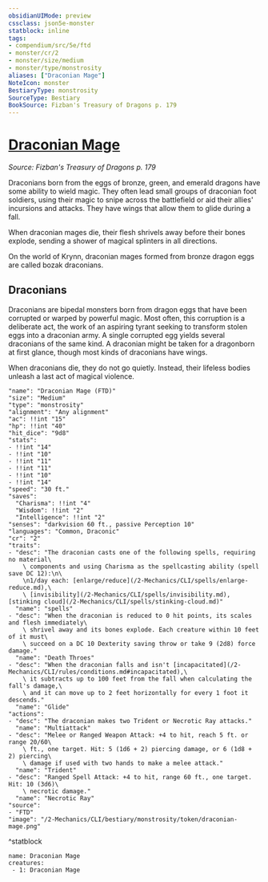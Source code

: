 ```yaml
---
obsidianUIMode: preview
cssclass: json5e-monster
statblock: inline
tags:
- compendium/src/5e/ftd
- monster/cr/2
- monster/size/medium
- monster/type/monstrosity
aliases: ["Draconian Mage"]
NoteIcon: monster
BestiaryType: monstrosity
SourceType: Bestiary
BookSource: Fizban's Treasury of Dragons p. 179
---
```

# [Draconian Mage](2-Mechanics/CLI/bestiary/monstrosity/draconian-mage-ftd.md)
*Source: Fizban's Treasury of Dragons p. 179*  

Draconians born from the eggs of bronze, green, and emerald dragons have some ability to wield magic. They often lead small groups of draconian foot soldiers, using their magic to snipe across the battlefield or aid their allies' incursions and attacks. They have wings that allow them to glide during a fall.

When draconian mages die, their flesh shrivels away before their bones explode, sending a shower of magical splinters in all directions.

On the world of Krynn, draconian mages formed from bronze dragon eggs are called bozak draconians.

## Draconians

Draconians are bipedal monsters born from dragon eggs that have been corrupted or warped by powerful magic. Most often, this corruption is a deliberate act, the work of an aspiring tyrant seeking to transform stolen eggs into a draconian army. A single corrupted egg yields several draconians of the same kind. A draconian might be taken for a dragonborn at first glance, though most kinds of draconians have wings.

When draconians die, they do not go quietly. Instead, their lifeless bodies unleash a last act of magical violence.

```statblock
"name": "Draconian Mage (FTD)"
"size": "Medium"
"type": "monstrosity"
"alignment": "Any alignment"
"ac": !!int "15"
"hp": !!int "40"
"hit_dice": "9d8"
"stats":
- !!int "14"
- !!int "10"
- !!int "11"
- !!int "11"
- !!int "10"
- !!int "14"
"speed": "30 ft."
"saves":
  "Charisma": !!int "4"
  "Wisdom": !!int "2"
  "Intelligence": !!int "2"
"senses": "darkvision 60 ft., passive Perception 10"
"languages": "Common, Draconic"
"cr": "2"
"traits":
- "desc": "The draconian casts one of the following spells, requiring no material\
    \ components and using Charisma as the spellcasting ability (spell save DC 12):\n\
    \n1/day each: [enlarge/reduce](/2-Mechanics/CLI/spells/enlarge-reduce.md),\
    \ [invisibility](/2-Mechanics/CLI/spells/invisibility.md), [stinking cloud](/2-Mechanics/CLI/spells/stinking-cloud.md)"
  "name": "spells"
- "desc": "When the draconian is reduced to 0 hit points, its scales and flesh immediately\
    \ shrivel away and its bones explode. Each creature within 10 feet of it must\
    \ succeed on a DC 10 Dexterity saving throw or take 9 (2d8) force damage."
  "name": "Death Throes"
- "desc": "When the draconian falls and isn't [incapacitated](/2-Mechanics/CLI/rules/conditions.md#incapacitated),\
    \ it subtracts up to 100 feet from the fall when calculating the fall's damage,\
    \ and it can move up to 2 feet horizontally for every 1 foot it descends."
  "name": "Glide"
"actions":
- "desc": "The draconian makes two Trident or Necrotic Ray attacks."
  "name": "Multiattack"
- "desc": "Melee or Ranged Weapon Attack: +4 to hit, reach 5 ft. or range 20/60\
    \ ft., one target. Hit: 5 (1d6 + 2) piercing damage, or 6 (1d8 + 2) piercing\
    \ damage if used with two hands to make a melee attack."
  "name": "Trident"
- "desc": "Ranged Spell Attack: +4 to hit, range 60 ft., one target. Hit: 10 (3d6)\
    \ necrotic damage."
  "name": "Necrotic Ray"
"source":
- "FTD"
"image": "/2-Mechanics/CLI/bestiary/monstrosity/token/draconian-mage.png"
```
^statblock

```encounter-table
name: Draconian Mage
creatures:
 - 1: Draconian Mage
```